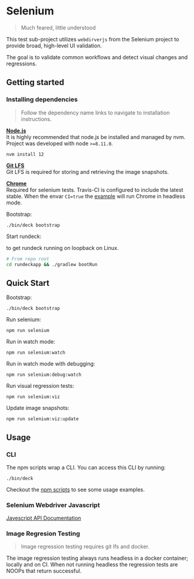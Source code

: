 Selenium
========
> Much feared, little understood

This test sub-project utilizes `webdirverjs` from the Selenium project
to provide broad, high-level UI validation.

The goal is to validate common workflows and detect visual changes
and regressions.

## Getting started

### Installing dependencies
> Follow the dependency name links to navigate to installation instructions.


[**Node.js**](https://github.com/creationix/nvm#install-script)  
It is highly recommended that node.js be installed and managed by nvm. Project was developed with node ```>=8.11.0```.
```
nvm install 12
```

[**Git LFS**](https://git-lfs.github.com/)  
Git LFS is required for storing and retrieving the image snapshots.

[**Chrome**](https://www.google.com/chrome/)  
Required for selenium tests. Travis-CI is configured to include the latest stable.
When the envar ```CI=true``` the [example](./__tests__/selenium-login.test.ts) will run Chrome in headless mode.

Bootstrap:
```
./bin/deck bootstrap
```

Start rundeck:

to get rundeck running on loopback on Linux.
```bash
# From repo root
cd rundeckapp && ./gradlew bootRun
```

## Quick Start
Bootstrap:
```
./bin/deck bootstrap
```

Run selenium:
```
npm run selenium
```

Run in watch mode:
```
npm run selenium:watch
```

Run in watch mode with debugging:
```
npm run selenium:debug:watch
```

Run  visual regression tests:
```
npm run selenium:viz
```

Update image snapshots:
```
npm run selenium:viz:update
```

## Usage

### CLI
The npm scripts wrap a CLI. You can access this CLI by running:
```
./bin/deck
```

Checkout the [npm scripts](./package.json) to see some usage examples.

### Selenium Webdriver Javascript
[Javescript API Documentation](https://selenium.dev/selenium/docs/api/javascript/module/selenium-webdriver/index_exports_WebDriver.html)

### Image Regresion Testing
> Image regression testing requires git lfs and docker.

The image regression testing always runs headless in a docker container; locally and on CI.
When not running headless the regression tests are NOOPs that return successful.